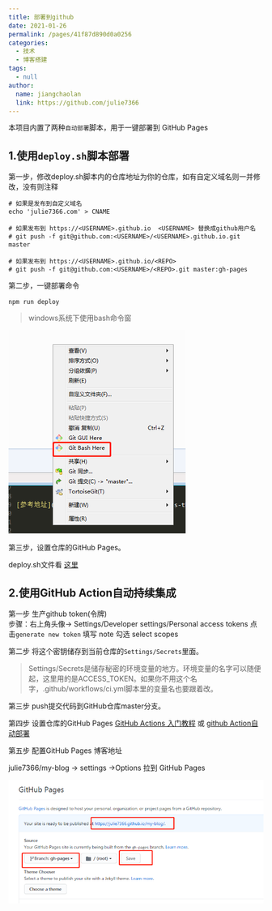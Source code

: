 ```yaml
---
title: 部署到github
date: 2021-01-26
permalink: /pages/41f87d890d0a0256
categories: 
  - 技术
  - 博客搭建
tags: 
  - null
author: 
  name: jiangchaolan
  link: https://github.com/julie7366
---
```

本项目内置了两种`自动部署`脚本，用于一键部署到 GitHub Pages

## 1.使用`deploy.sh`脚本部署

第一步，修改deploy.sh脚本内的仓库地址为你的仓库，如有自定义域名则一并修改，没有则注释

```
# 如果是发布到自定义域名
echo 'julie7366.com' > CNAME

# 如果发布到 https://<USERNAME>.github.io  <USERNAME> 替换成github用户名
# git push -f git@github.com:<USERNAME>/<USERNAME>.github.io.git master

# 如果发布到 https://<USERNAME>.github.io/<REPO>
# git push -f git@github.com:<USERNAME>/<REPO>.git master:gh-pages
```
第二步，一键部署命令

```
npm run deploy
```
>windows系统下使用bash命令窗
 
 ![avatar](/img/博客搭建/01.png)

第三步，设置仓库的GitHub Pages。

deploy.sh文件看 [这里](https://github.com/julie7366/my-blog/blob/master/deploy.sh)

## 2.使用GitHub Action自动持续集成

第一步 生产github token(令牌)  
步骤：右上角头像-> Settings/Developer settings/Personal access tokens
点击`generate new token` 填写 note 勾选 select scopes
 
第二步 将这个密钥储存到当前仓库的`Settings/Secrets`里面。
>Settings/Secrets是储存秘密的环境变量的地方。环境变量的名字可以随便起，这里用的是ACCESS_TOKEN。如果你不用这个名字，.github/workflows/ci.yml脚本里的变量名也要跟着改。

第三步 push提交代码到GitHub仓库master分支。

第四步 设置仓库的GitHub Pages [GitHub Actions 入门教程](http://www.ruanyifeng.com/blog/2019/09/getting-started-with-github-actions.html?20191227113947#comment-last)
或 [github Action自动部署](https://xugaoyi.com/pages/6b9d359ec5aa5019/#%E5%89%8D%E8%A8%80)

第五步 配置GitHub Pages 博客地址

julie7366/my-blog  -> settings ->Options 拉到 GitHub Pages

![avatar](/img/博客搭建/02.jpg)

